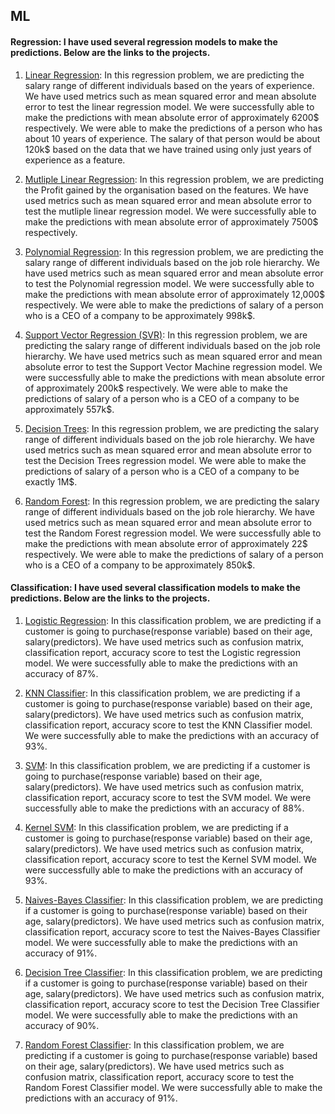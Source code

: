 ## ML

#### Regression: I have used several regression models to make the predictions. Below are the links to the projects. 

1. [Linear Regression](https://colab.research.google.com/drive/1LGQLPbNpL7avMILFryOIgNpKIKrZIMSm?usp=sharing): In this regression problem, we are predicting the salary range of different individuals based on the years of experience. We have used metrics such as mean squared error and mean absolute error to test the linear regression model. We were successfully able to make the predictions with mean absolute error of approximately 6200$ respectively. We were able to make the predictions of a person who has about 10 years of experience. The salary of that person would be about 120k$ based on the data that we have trained using only just years of experience as a feature. 

2. [Mutliple Linear Regression](https://colab.research.google.com/drive/1aMtgAThagsj89Cttfcc4CVkxnP5uSbeU?usp=sharing): In this regression problem, we are predicting the Profit gained by the organisation based on the features. We have used metrics such as mean squared error and mean absolute error to test the mutliple linear regression model. We were successfully able to make the predictions with mean absolute error of approximately 7500$ respectively. 

3. [Polynomial Regression](https://colab.research.google.com/drive/1tkqamTKhrxNOVpHOFPdU1b8rXDh8A1P8?usp=sharing): In this regression problem, we are predicting the salary range of different individuals based on the job role hierarchy. We have used metrics such as mean squared error and mean absolute error to test the Polynomial regression model. We were successfully able to make the predictions with mean absolute error of approximately 12,000$ respectively. We were able to make the predictions of salary of a person who is a CEO of a company to be approximately 998k$. 

4. [Support Vector Regression (SVR)](https://colab.research.google.com/drive/1IeMwpIl7oe8IwJr_v5HmR04z9HpNPno7?usp=sharing): In this regression problem, we are predicting the salary range of different individuals based on the job role hierarchy. We have used metrics such as mean squared error and mean absolute error to test the Support Vector Machine regression model. We were successfully able to make the predictions with mean absolute error of approximately 200k$ respectively. We were able to make the predictions of salary of a person who is a CEO of a company to be approximately 557k$.

5. [Decision Trees](https://colab.research.google.com/drive/1YD8dC8pRuIMoXbKImcz2NyxjXZyfIhiJ?usp=sharing): In this regression problem, we are predicting the salary range of different individuals based on the job role hierarchy. We have used metrics such as mean squared error and mean absolute error to test the Decision Trees regression model. We were able to make the predictions of salary of a person who is a CEO of a company to be exactly 1M$.

6. [Random Forest](https://colab.research.google.com/drive/1dsL0Xp9uyptw6sspu7Guc4Ez-4JJu7eX?usp=sharing): In this regression problem, we are predicting the salary range of different individuals based on the job role hierarchy. We have used metrics such as mean squared error and mean absolute error to test the Random Forest regression model. We were successfully able to make the predictions with mean absolute error of approximately 22$ respectively. We were able to make the predictions of salary of a person who is a CEO of a company to be approximately 850k$.


#### Classification: I have used several classification models to make the predictions. Below are the links to the projects. 

1. [Logistic Regression](https://colab.research.google.com/drive/13QcMIfnBbVadxAbZ_psRP-9wbZHGQWpp?usp=sharing): In this classification problem, we are predicting if a customer is going to purchase(response variable) based on their age, salary(predictors). We have used metrics such as confusion matrix, classification report, accuracy score to test the Logistic regression model. We were successfully able to make the predictions with an accuracy of 87%.

2. [KNN Classifier](https://colab.research.google.com/drive/1aYLFit63gKb3Ksxr7gNjczFwOl6yM1N3?usp=sharing): In this classification problem, we are predicting if a customer is going to purchase(response variable) based on their age, salary(predictors). We have used metrics such as confusion matrix, classification report, accuracy score to test the KNN Classifier model. We were successfully able to make the predictions with an accuracy of 93%.

3. [SVM](https://colab.research.google.com/drive/1zdoz1vK5Gh6NR0SGXXOgcUEYpMD4bw6V?usp=sharing): In this classification problem, we are predicting if a customer is going to purchase(response variable) based on their age, salary(predictors). We have used metrics such as confusion matrix, classification report, accuracy score to test the SVM model. We were successfully able to make the predictions with an accuracy of 88%.

4. [Kernel SVM](https://colab.research.google.com/drive/1BFLhcjGm45_ixPAJo2lkq3o-Vlt7Iv-b?usp=sharing): In this classification problem, we are predicting if a customer is going to purchase(response variable) based on their age, salary(predictors). We have used metrics such as confusion matrix, classification report, accuracy score to test the Kernel SVM model. We were successfully able to make the predictions with an accuracy of 93%.

5. [Naives-Bayes Classifier](https://colab.research.google.com/drive/1v_D0WZso9HE2sSWAC2sGshSMd1qR6MZt?usp=sharing): In this classification problem, we are predicting if a customer is going to purchase(response variable) based on their age, salary(predictors). We have used metrics such as confusion matrix, classification report, accuracy score to test the Naives-Bayes Classifier model. We were successfully able to make the predictions with an accuracy of 91%.

6. [Decision Tree Classifier](https://colab.research.google.com/drive/1GetpR-Rf-u607ioOgh8JdLP_6ySipq6y?usp=sharing): In this classification problem, we are predicting if a customer is going to purchase(response variable) based on their age, salary(predictors). We have used metrics such as confusion matrix, classification report, accuracy score to test the Decision Tree Classifier model. We were successfully able to make the predictions with an accuracy of 90%.

7. [Random Forest Classifier](https://drive.google.com/file/d/1P7Xxuo4b7CPkuwsuDY4UB4JI-Uq0H9qP/view?usp=sharing): In this classification problem, we are predicting if a customer is going to purchase(response variable) based on their age, salary(predictors). We have used metrics such as confusion matrix, classification report, accuracy score to test the Random Forest Classifier model. We were successfully able to make the predictions with an accuracy of 91%.

